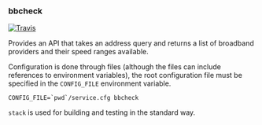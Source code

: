 ### bbcheck

[![Travis](https://travis-ci.org/danpalmer/bbcheck.svg)](https://travis-ci.org/#)

Provides an API that takes an address query and returns a list of broadband providers and their speed ranges available.

Configuration is done through files (although the files can include references to environment variables), the root configuration file must be specified in the `CONFIG_FILE` environment variable.

```
CONFIG_FILE=`pwd`/service.cfg bbcheck
```

`stack` is used for building and testing in the standard way.
